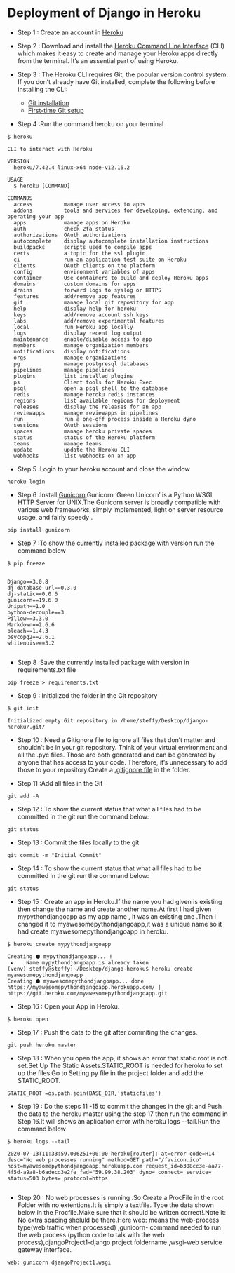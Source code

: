# Deployment of Django in Heroku

- Step 1 : Create an account in [Heroku](https://signup.heroku.com/t/platform?c=7013A000000ib1xQAA&gclid=Cj0KCQjw3s_4BRDPARIsAJsyoLMyAQ08MU3SMAOTHD-gg_kp7ypSIAR0UEnZns2VpUWm4kkUX6AyBeEaAi8UEALw_wcB)

- Step 2 : Download and install the [Heroku Command Line Interface](https://devcenter.heroku.com/articles/heroku-cli) (CLI) which makes it easy to create and manage your Heroku apps directly from the terminal. It’s an essential part of using Heroku.

- Step 3 : The Heroku CLI requires Git, the popular version control system. If you don’t already have Git installed, complete the following before installing the CLI:

    * [Git installation](https://git-scm.com/book/en/v2/Getting-Started-Installing-Git)
    * [First-time Git setup](https://git-scm.com/book/en/v2/Getting-Started-First-Time-Git-Setup)

- Step 4 :Run the command heroku on your terminal

```
$ heroku

CLI to interact with Heroku

VERSION
  heroku/7.42.4 linux-x64 node-v12.16.2

USAGE
  $ heroku [COMMAND]

COMMANDS
  access          manage user access to apps
  addons          tools and services for developing, extending, and operating your app
  apps            manage apps on Heroku
  auth            check 2fa status
  authorizations  OAuth authorizations
  autocomplete    display autocomplete installation instructions
  buildpacks      scripts used to compile apps
  certs           a topic for the ssl plugin
  ci              run an application test suite on Heroku
  clients         OAuth clients on the platform
  config          environment variables of apps
  container       Use containers to build and deploy Heroku apps
  domains         custom domains for apps
  drains          forward logs to syslog or HTTPS
  features        add/remove app features
  git             manage local git repository for app
  help            display help for heroku
  keys            add/remove account ssh keys
  labs            add/remove experimental features
  local           run Heroku app locally
  logs            display recent log output
  maintenance     enable/disable access to app
  members         manage organization members
  notifications   display notifications
  orgs            manage organizations
  pg              manage postgresql databases
  pipelines       manage pipelines
  plugins         list installed plugins
  ps              Client tools for Heroku Exec
  psql            open a psql shell to the database
  redis           manage heroku redis instances
  regions         list available regions for deployment
  releases        display the releases for an app
  reviewapps      manage reviewapps in pipelines
  run             run a one-off process inside a Heroku dyno
  sessions        OAuth sessions
  spaces          manage heroku private spaces
  status          status of the Heroku platform
  teams           manage teams
  update          update the Heroku CLI
  webhooks        list webhooks on an app

```
- Step 5 :Login to your heroku account and close the window
```
heroku login
```
- Step 6 :Install [Gunicorn](https://pypi.org/project/gunicorn/),Gunicorn ‘Green Unicorn’ is a Python WSGI HTTP Server for UNIX.The Gunicorn server is broadly compatible with various web frameworks, simply implemented, light on server resource usage, and fairly speedy .

```
pip install gunicorn
```
- Step 7 :To show the currently installed package with version run the command below
```
$ pip freeze 


Django==3.0.8
dj-database-url==0.3.0
dj-static==0.0.6
gunicorn==19.6.0
Unipath==1.0
python-decouple==3
Pillow==3.3.0
Markdown==2.6.6
bleach==1.4.3
psycopg2==2.6.1
whitenoise==3.2


```
- Step 8 :Save the currently installed package with version in  requirements.txt file

```
pip freeze > requirements.txt

```
- Step 9 : Initialized the folder in the Git repository

```
$ git init

Initialized empty Git repository in /home/steffy/Desktop/django-heroku/.git/

```
- Step 10 : Need a Gitignore file to ignore all files that don’t matter and shouldn’t be in your git repository. Think of your virtual environment and all the .pyc files. Those are both generated and can be generated by anyone that has access to your code. Therefore, it’s unnecessary to add those to your repository.Create a [.gitignore file](https://raw.githubusercontent.com/github/gitignore/master/Python.gitignore) in the folder.

- Step 11 :Add all files in the Git 
```
git add -A

```
- Step 12 : To show the current status that what all files had to be committed in the git run the command below:
```
git status

```

- Step 13 : Commit the files locally to the git
```
git commit -m "Initial Commit"

```

- Step 14 : To show the current status that what all files had to be committed in the git run the command below:
```
git status

```

- Step 15 : Create an app in Heroku.If the name you had given is existing then change the name and create another name.At first I had given mypythondjangoapp as my app name , it was an existing one .Then I changed it to myawesomepythondjangoapp,it was a unique name so it had create myawesomepythondjangoapp in heroku.
```
$ heroku create mypythondjangoapp

Creating ⬢ mypythondjangoapp... !
 ▸    Name mypythondjangoapp is already taken
(venv) steffy@steffy:~/Desktop/django-heroku$ heroku create myawesomepythondjangoapp
Creating ⬢ myawesomepythondjangoapp... done
https://myawesomepythondjangoapp.herokuapp.com/ | https://git.heroku.com/myawesomepythondjangoapp.git

```

- Step 16 : Open your App in Heroku.
```
$ heroku open

```
- Step 17 : Push the data to the git after commiting the changes.
```
git push heroku master

```


- Step 18 : When you open the app, it shows an error that static root is not set.Set Up The Static Assets.STATIC_ROOT is needed for heroku to set up the files.Go to Setting.py file in the project folder and add the STATIC_ROOT.
```
STATIC_ROOT =os.path.join(BASE_DIR,'staticfiles')

```

- Step 19 : Do the steps 11 -15 to commit the changes in the git and Push the data to the heroku master using the step 17 then run the command in Step 16.It will shows an aplication error with heroku logs --tail.Run the command below
```
$ heroku logs --tail

2020-07-13T11:33:59.006251+00:00 heroku[router]: at=error code=H14 desc="No web processes running" method=GET path="/favicon.ico" host=myawesomepythondjangoapp.herokuapp.com request_id=b308cc3e-aa77-4f5d-a9a8-b6adecd3e2fe fwd="59.99.38.203" dyno= connect= service= status=503 bytes= protocol=https


```

- Step 20 : No web processes is running .So Create a ProcFile in the root Folder  with no extentions.It is simply a textfile. Type the data shown below in  the Procfile.Make sure that it should be written correct!.Note it: No extra spacing sholuld be there.Here web: means the web-process type(web traffic when processed)  ,gunicorn- command needed to run the web process (python code to talk with the web process),djangoProject1-django project foldername ,wsgi-web service gateway interface.

```
web: gunicorn djangoProject1.wsgi

```



